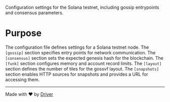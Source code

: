 <!--------------------------------------------------------------------------------->
<!-- IMPORTANT: This file is auto-generated by Driver (https://driver.ai). -------->
<!-- Manual edits may be overwritten on future commits. --------------------------->
<!--------------------------------------------------------------------------------->

Configuration settings for the Solana testnet, including gossip entrypoints and consensus parameters.

# Purpose
The configuration file defines settings for a Solana testnet node. The `[gossip]` section specifies entry points for network communication. The `[consensus]` section sets the expected genesis hash for the blockchain. The `[funk]` section configures memory and account record limits. The `[layout]` section defines the number of tiles for the gossvf layout. The `[snapshots]` section enables HTTP sources for snapshots and provides a URL for accessing them.

---
Made with ❤️ by [Driver](https://www.driver.ai/)